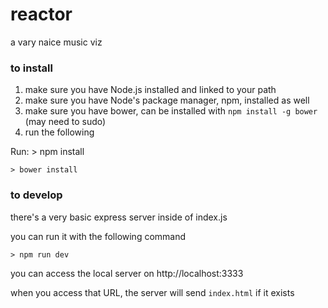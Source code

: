 # reactor
a vary naice music viz

### to install
1. make sure you have Node.js installed and linked to your path
2. make sure you have Node's package manager, npm, installed as well
3. make sure you have bower, can be installed with `npm install -g bower` (may need to sudo)
4. run the following

Run:
    > npm install

    > bower install

### to develop
there's a very basic express server inside of index.js

you can run it with the following command

    > npm run dev

you can access the local server on http://localhost:3333

when you access that URL, the server will send `index.html` if it exists